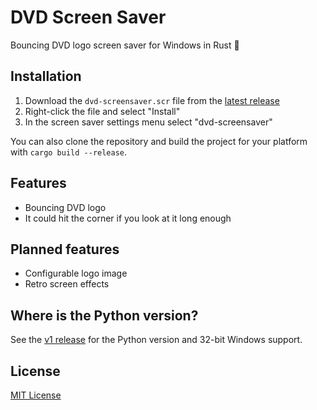 # DVD Screen Saver

Bouncing DVD logo screen saver for Windows in Rust 🦀

## Installation

1. Download the `dvd-screensaver.scr` file from the [latest release](https://github.com/lemonyte/dvd-screensaver/releases/latest)
2. Right-click the file and select "Install"
3. In the screen saver settings menu select "dvd-screensaver"

You can also clone the repository and build the project for your platform with `cargo build --release`.

## Features

- Bouncing DVD logo
- It could hit the corner if you look at it long enough

## Planned features

- Configurable logo image
- Retro screen effects

## Where is the Python version?

See the [v1 release](https://github.com/lemonyte/dvd-screensaver/releases/tag/v1.0.1) for the Python version and 32-bit Windows support.

## License

[MIT License](license.txt)
